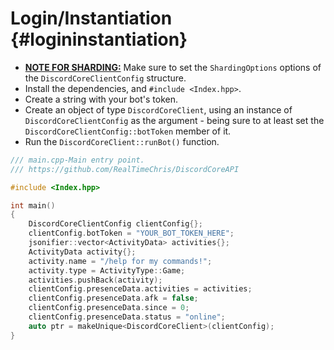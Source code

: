 Login/Instantiation {#logininstantiation}
============
- <U><B>NOTE FOR SHARDING:</B></U> Make sure to set the `ShardingOptions` options of the `DiscordCoreClientConfig` structure.
- Install the dependencies, and `#include <Index.hpp>`.
- Create a string with your bot's token.
- Create an object of type `DiscordCoreClient`, using an instance of `DiscordCoreClientConfig` as the argument - being sure to at least set the `DiscordCoreClientConfig::botToken` member of it.
- Run the `DiscordCoreClient::runBot()` function.

```cpp
/// main.cpp-Main entry point.
/// https://github.com/RealTimeChris/DiscordCoreAPI

#include <Index.hpp>

int main()
{
	DiscordCoreClientConfig clientConfig{};
	clientConfig.botToken = "YOUR_BOT_TOKEN_HERE";
	jsonifier::vector<ActivityData> activities{};
	ActivityData activity{};
	activity.name = "/help for my commands!";
	activity.type = ActivityType::Game;
	activities.pushBack(activity);
	clientConfig.presenceData.activities = activities;
	clientConfig.presenceData.afk = false;
	clientConfig.presenceData.since = 0;
	clientConfig.presenceData.status = "online";
	auto ptr = makeUnique<DiscordCoreClient>(clientConfig);
}
```
